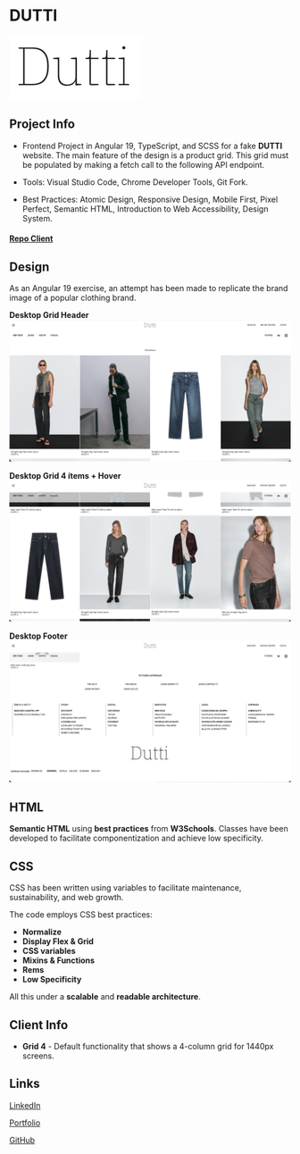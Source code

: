 # DUTTI

![Dutti](/src/assets/dutti-logo.png)

## Project Info

- Frontend Project in Angular 19, TypeScript, and SCSS for a fake **DUTTI** website.
  The main feature of the design is a product grid. This grid must be populated by making a fetch call to the following API endpoint.

- Tools: Visual Studio Code, Chrome Developer Tools, Git Fork.

- Best Practices: Atomic Design, Responsive Design, Mobile First, Pixel Perfect, Semantic HTML, Introduction to Web Accessibility, Design System.

#### [Repo Client](https://github.com/inigoestebangomez/dutti)

## Design

As an Angular 19 exercise, an attempt has been made to replicate the brand image of a popular clothing brand.

**Desktop Grid Header**
![web desktop header](/src/assets/Captura%20de%20pantalla%202025-10-18%20a%20las%2018.07.19.png)

**Desktop Grid 4 ítems + Hover**
![web desktop grid 4](/src/assets/Captura%20de%20pantalla%202025-10-18%20a%20las%2018.07.59.png)

**Desktop Footer**
![web desktop footer](/src/assets/Captura%20de%20pantalla%202025-10-18%20a%20las%2018.08.09.png)

## HTML

**Semantic HTML** using **best practices** from **W3Schools**. Classes have been developed to facilitate componentization and achieve low specificity.

## CSS

CSS has been written using variables to facilitate maintenance, sustainability, and web growth.

The code employs CSS best practices:

- **Normalize**
- **Display Flex & Grid**
- **CSS variables**
- **Mixins & Functions**
- **Rems**
- **Low Specificity**

All this under a **scalable** and **readable architecture**.

## Client Info

- **Grid 4** - Default functionality that shows a 4-column grid for 1440px screens.

## Links

[LinkedIn](https://www.linkedin.com/in/inigo-esteban-gomez/)

[Portfolio](https://inigoesteban.vercel.app)

[GitHub](https://github.com/inigoestebangomez)
